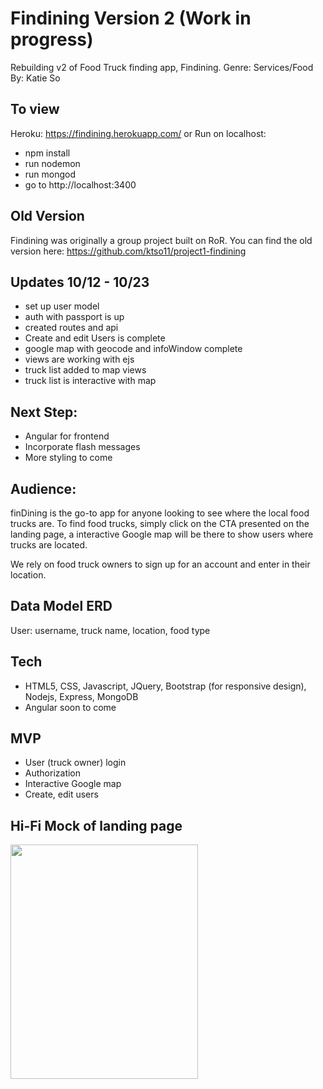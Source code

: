 # Findining Version 2 (Work in progress)
Rebuilding v2 of Food Truck finding app, Findining.
Genre: Services/Food
By: Katie So

## To view
Heroku: https://findining.herokuapp.com/
or Run on localhost:
- npm install
- run nodemon
- run mongod
- go to http://localhost:3400

## Old Version
Findining was originally a group project built on RoR. You can find the old version here: https://github.com/ktso11/project1-findining


## Updates 10/12 - 10/23
- set up user model
- auth with passport is up
- created routes and api
- Create and edit Users is complete
- google map with geocode and infoWindow complete
- views are working with ejs
- truck list added to map views
- truck list is interactive with map

## Next Step:
- Angular for frontend
- Incorporate flash messages
- More styling to come

## Audience:
finDining is the go-to app for anyone looking to see where the local food trucks are. To find food trucks, simply click on the CTA presented on the landing page, a interactive Google map will be there to show users where trucks are located.

We rely on food truck owners to sign up for an account and enter in their location.

## Data Model ERD
User: username, truck name, location, food type

## Tech
- HTML5, CSS, Javascript, JQuery, Bootstrap (for responsive design), Nodejs, Express, MongoDB
- Angular soon to come 

## MVP
- User (truck owner) login
- Authorization
- Interactive Google map
- Create, edit users

## Hi-Fi Mock of landing page
<img class="img-fluid" src="https://ktso11.github.io/FinDining_v2/public/assets/mock.png" width="300" height="375">
